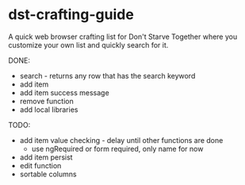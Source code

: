 # dst-crafting-guide

A quick web browser crafting list for Don't Starve Together where you customize your own list and quickly search for it.

DONE:
- search - returns any row that has the search keyword
- add item
- add item success message
- remove function
- add local libraries

TODO:
- add item value checking - delay until other functions are done
	- use ngRequired or form required, only name for now
- add item persist
- edit function
- sortable columns